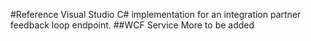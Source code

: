 #Reference Visual Studio C# implementation for an integration partner feedback loop endpoint.
##WCF Service
More to be added